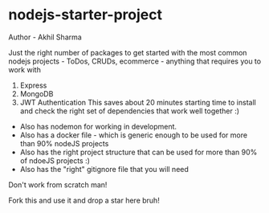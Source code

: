 # nodejs-starter-project

Author - Akhil Sharma

Just the right number of packages to get started with the most common nodejs projects - ToDos, CRUDs, ecommerce - anything that requires you to work with 
1. Express 
2. MongoDB 
3. JWT Authentication
This saves about 20 minutes starting time to install and check the right set of dependencies that work well together :)

- Also has nodemon for working in development.
- Also has a docker file - which is generic enough to be used for more than 90% nodeJS projects
- Also has the right project structure that can be used for more than 90% of ndoeJS projects :)
- Also has the "right" gitignore file that you will need

Don't work from scratch man!

Fork this and use it and drop a star here bruh!
```